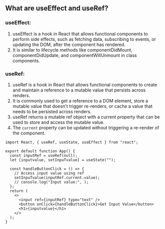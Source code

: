 ## What are useEffect and useRef?

### useEffect: 

1. useEffect is a hook in React that allows functional components to perform side effects, such as fetching data, subscribing to events, or updating the DOM, after the component has rendered.
2. It is similar to lifecycle methods like componentDidMount, componentDidUpdate, and componentWillUnmount in class components.

### useRef: 

1. useRef is a hook in React that allows functional components to create and maintain a reference to a mutable value that persists across renders. 
2. It is commonly used to get a reference to a DOM element, store a mutable value that doesn't trigger re-renders, or cache a value that needs to be persisted across renders.
3. useRef returns a mutable ref object with a current property that can be used to store and access the mutable value.
4. The `current` property can be updated without triggering a re-render of the component.
```
import React, { useRef, useState, useEffect } from "react";

export default function App() {
  const inputRef = useRef(null);
  let [inputvalue, setInpuTvalue] = useState("");

  const handleButtonClick = () => {
    // Access input value using ref
    setInpuTvalue(inputRef.current.value);
    // console.log("Input value:", );
  };
  return (
    <>
      <input ref={inputRef} type="text" />
      <button onClick={handleButtonClick}>Get Input Value</button>
      <h1>{inputvalue}</h1>
    </>
  );
}

```
